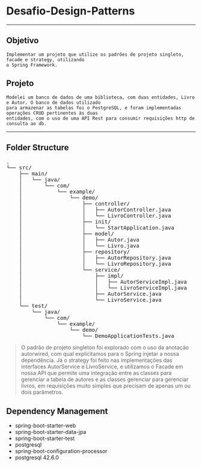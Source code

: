 #  Desafio-Design-Patterns
____

## Objetivo 
    Implementar um projeto que utilize os padrões de projeto singleto, facade e strategy, utilizando
    o Spring Framework.
## Projeto
    Modelei um banco de dados de uma biblioteca, com duas entidades, Livro e Autor. O banco de dados utilizado
    para armazenar as tabelas foi o PostgreSQL, e foram implementadas operações CRUD pertinentes às duas
    entidades, com o uso de uma API Rest para consumir requisições http de consulta ao db.

____

## Folder Structure
<pre>
.
└── src/
    ├── main/
    │   └── java/
    │       └── com/
    │           └── example/
    │               └── demo/
    │                   ├── controller/
    │                   │   ├── AutorController.java
    │                   │   └── LivroController.java
    │                   ├── init/
    │                   │   └── StartApplication.java
    │                   ├── model/
    │                   │   ├── Autor.java
    │                   │   └── Livro.java
    │                   ├── repository/
    │                   │   ├── AutorRepository.java
    │                   │   └── LivroRepository.java
    │                   └── service/
    │                       ├── impl/
    │                       │   ├── AutorServiceImpl.java
    │                       │   └── LivroServiceImpl.java
    │                       ├── AutorService.java
    │                       └── LivroService.java
    └── test/
        └── java/
            └── com/
                └── example/
                    └── demo/
                        └── DemoApplicationTests.java
</pre>


> O padrão de projeto singleton foi explorado com o uso da anotação autorwired, com qual
explicitamos para o Spring injetar a nossa dependência. Já o strategy foi feito nas 
implementações das interfaces AutorService e LivroService, e utilizamos o Facade em nossa API
que permite uma integração entre as classes para gerenciar a tabela de autores e as classes
gerenciar para gerenciar livros, em requisições muito simples que precisam de apenas um
ou dois parâmetros.

## Dependency Management
* spring-boot-starter-web
* spring-boot-starter-data-jpa
* spring-boot-starter-test
* postgresql
* spring-boot-configuration-processor
* postgresql 42.6.0